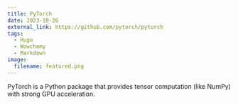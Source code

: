 ```yaml
---
title: PyTorch
date: 2023-10-26
external_link: https://github.com/pytorch/pytorch
tags:
  - Hugo
  - Wowchemy
  - Markdown
image:
  filename: featured.png
---
```


PyTorch is a Python package that provides tensor computation (like NumPy) with strong GPU acceleration.

<!--more-->
